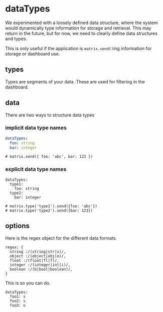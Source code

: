 # dataTypes
We experimented with a loosely defined data structure, where the system would dynamically type information for storage and retrieval. This may return in the future, but for now, we need to clearly define data structures and types.

This is only useful if the application is `matrix.send()`ing information for storage or dashboard use.

## types
Types are segments of your data. These are used for filtering in the dashboard.

## data
There are two ways to structure data types

### implicit data type names
```yaml
dataTypes:
  foo: string
  bar: integer
```
```
# matrix.send({ foo: 'abc', bar: 123 })
```

### explicit data type names
```
dataTypes:
  type1:
    foo: string
  type2:
    bar: integer
```
```
# matrix.type('type1').send({foo: 'abc'})
# matrix.type('type2').send({bar: 123})
```

## options
Here is the regex object for the different data formats.

```
regex: {
  string :/(string|str|s)/,
  object :/(object|obj|o)/,
  float :/(float|fl|f)/,
  integer :/(integer|int|i)/,
  boolean :/(b|bool|boolean)/,
}
```

This is so you can do.
```
dataTypes:
  foo1: s
  foo2: s
  foo3: o
```
